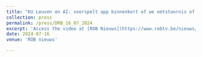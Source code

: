 ```yaml
---
title: "KU Leuven en AI: voorspelt app binnenkort of we eetstoornis of drang naar alcohol gaan krijgen?"
collection: press
permalink: /press/DRB_16_07_2024
excerpt: 'Access the video at [ROB Nieuws](https://www.robtv.be/nieuws/ku-leuven-en-ai-voorspeelt-app-binnenkort-of-we-eetstoornis-of-drang-naar-alcohol-gaan-krijgen-192223)'
date: 2024-07-16
venue: 'ROB nieuws'

---
```

